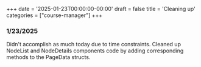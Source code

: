 +++
date = '2025-01-23T00:00:00-00:00'
draft = false
title = 'Cleaning up'
categories = ["course-manager"]
+++

### 1/23/2025

Didn't accomplish as much today due to time constraints. Cleaned up NodeList and NodeDetails components code by adding corresponding methods to the PageData structs.
